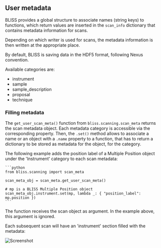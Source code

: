 


## User metadata

BLISS provides a global structure to associate names (string keys) to functions, which return values are
inserted in the `scan_info` dictionary that contains metadata information for scans.

Depending on which writer is used for scans, the metadata information is then written at the appropriate
place.

By default, BLISS is saving data in the HDF5 format, following Nexus convention.

Available categories are:

* instrument
* sample
* sample_description
* proposal
* technique

### Filling metadata

The `get_user_scan_meta()` function from `bliss.scanning.scan_meta` returns the scan metadata object.
Each metadata category is accessible via the corresponding property. Then, the `.set()` method allows to
associate a name or an object with a `.name` property to a function, that has to return a dictionary
to be stored as metadata for the object, for the category.

The following example adds the position label of a Multiple Position object under the 'Instrument'
category to each scan metadata:

    ```python
    from bliss.scanning import scan_meta

    scan_meta_obj = scan_meta.get_user_scan_meta()

    # mp is a BLISS Multiple Position object
    scan_meta_obj.instrument.set(mp, lambda _: { "position_label": mp.position })
    ```

The function receives the scan object as argument. In the example above, this argument is ignored.

Each subsequent scan will have an 'instrument' section filled with the metadata:

![Screenshot](img/scan_metadata.png)





